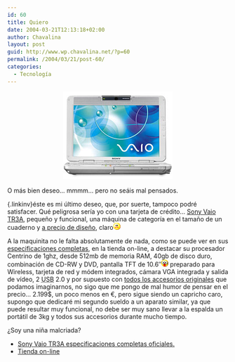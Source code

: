 ```yaml
---
id: 60
title: Quiero
date: 2004-03-21T12:13:18+02:00
author: Chavalina
layout: post
guid: http://www.wp.chavalina.net/?p=60
permalink: /2004/03/21/post-60/
categories:
  - Tecnología
---
```

<p align="center">
  <img src="/imagenes/fotos/vaio.jpg" width="250" height="200" alt="Vaio 10′" />
</p>

O más bien deseo… mmmm… pero no seáis mal pensados.

[ <font color="#0000c0" class="negrita"></font>](mailto:redaccion@quesabesde.com){.linkinv}éste es mi último deseo, que, por suerte, tampoco podré satisfacer. Qué peligrosa sería yo con una tarjeta de crédito… <a href="http://www.vaio.net/models/notebooks/tr/details.html" target="_blank">Sony Vaio TR3A</a>, pequeño y funcional, una máquina de categoría en el tamaño de un cuaderno y <a href="http://www.sonystyle.com/is-bin/INTERSHOP.enfinity/eCS/Store/en/-/USD/SY_DisplayProductInformation-Start;sid=sou-hqq8nNa-4urhZAO0jeWsu7zYHoyLByY=?CategoryName=cpu_VAIONotebookComputers_TRSeries&Dept=cpu&TemplateName=item%2fsy_item_b&ProductSKU=PCGTR3A" target="_blank">a precio de diseño</a>, claro![emo](/imagenes/emoticonos/triste.gif) 

A la maquinita no le falta absolutamente de nada, como se puede ver en sus <a href="http://www.sonystyle.com/is-bin/INTERSHOP.enfinity/eCS/Store/en/-/USD/SY_DisplayProductInformation-Start;sid=sou-hqq8nNa-4urhZAO0jeWsu7zYHoyLByY=?CategoryName=cpu_VAIONotebookComputers_TRSeries&Dept=cpu&TemplateName=item%2fsy_item_b&ProductSKU=PCGTR3A" target="_blank">especificaciones completas</a>, en la tienda on-line, a destacar su procesador Centrino de 1ghz, desde 512mb de memoria  <span title="Random Access Memory" class="anotacion">RAM</span>, 40gb de disco duro, combinación de CD-RW y DVD, pantalla TFT de 10.6′′![emo](/imagenes/emoticonos/ojosaltones.gif) preparado para Wireless, tarjeta de red y módem integrados, cámara VGA integrada y salida de vídeo, 2 <span title="Universal Serial Bus" class="anotacion"><acronym title="Universal Serial Bus">USB</acronym> </span>2.0 y por supuesto con <a href="http://www.sonystyle.com/is-bin/INTERSHOP.enfinity/eCS/Store/en/-/USD/SY_DisplayProductInformation-Start;sid=sou-hqq8nNa-4urhZAO0jeWsu7zYHoyLByY=?CategoryName=cpu_VAIONotebookComputers_TRSeries&Dept=cpu&TemplateName=item/sy_item_c&ProductSKU=PCGTR3A" target="_blank">todos los accesorios originales</a> que podamos imaginarnos, no sigo que me pongo de mal humor de pensar en el precio… 2.199$, un poco menos en &euro;, pero sigue siendo un capricho caro, supongo que dedicaré mi segundo sueldo a un aparato similar, ya que puede resultar muy funcional, no debe ser muy sano llevar a la espalda un portátil de 3kg y todos sus accesorios durante mucho tiempo. 

¿Soy una niña malcriada?

  * <a href="http://www.vaio.net/models/notebooks/tr/details.html" target="_blank">Sony Vaio TR3A especificaciones completas oficiales.</a>
  * <a href="http://www.sonystyle.com/is-bin/INTERSHOP.enfinity/eCS/Store/en/-/USD/SY_DisplayProductInformation-Start;sid=sou-hqq8nNa-4urhZAO0jeWsu7zYHoyLByY=?CategoryName=cpu_VAIONotebookComputers_TRSeries&Dept=cpu&TemplateName=item%2fsy_item_b&ProductSKU=PCGTR3A" target="_blank">Tienda on-line</a>
